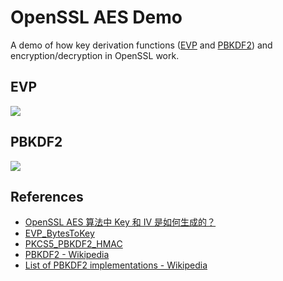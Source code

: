 # OpenSSL AES Demo

A demo of how key derivation functions ([EVP][] and [PBKDF2][]) and encryption/decryption in OpenSSL work.

## EVP

![](https://imgur.com/Yp886vY.jpg)

## PBKDF2

![](https://imgur.com/C4e2mbv.jpg)

## References

* [OpenSSL AES 算法中 Key 和 IV 是如何生成的？](https://blog.lancitou.net/how-to-generate-key-and-iv-in-openssl-aes/)
* [EVP_BytesToKey](https://docs.openssl.org/master/man3/EVP_BytesToKey/)
* [PKCS5_PBKDF2_HMAC](https://docs.openssl.org/master/man3/PKCS5_PBKDF2_HMAC/)
* [PBKDF2 - Wikipedia](https://en.wikipedia.org/wiki/PBKDF2)
* [List of PBKDF2 implementations - Wikipedia](https://en.wikipedia.org/wiki/List_of_PBKDF2_implementations)



[EVP]: https://docs.openssl.org/master/man3/EVP_BytesToKey/
[PBKDF2]: https://docs.openssl.org/master/man3/PKCS5_PBKDF2_HMAC/

